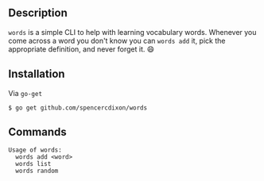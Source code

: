 ## Description
`words` is a simple CLI to help with learning vocabulary words.  Whenever you
come across a word you don't know you can `words add` it, pick the appropriate
definition, and never forget it. :smile:

## Installation
Via `go-get`
```
$ go get github.com/spencercdixon/words
```

## Commands

```
Usage of words:
  words add <word>
  words list
  words random
```
